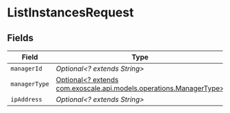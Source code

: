 # ListInstancesRequest


## Fields

| Field                                                                                                        | Type                                                                                                         | Required                                                                                                     | Description                                                                                                  |
| ------------------------------------------------------------------------------------------------------------ | ------------------------------------------------------------------------------------------------------------ | ------------------------------------------------------------------------------------------------------------ | ------------------------------------------------------------------------------------------------------------ |
| `managerId`                                                                                                  | *Optional<? extends String>*                                                                                 | :heavy_minus_sign:                                                                                           | N/A                                                                                                          |
| `managerType`                                                                                                | [Optional<? extends com.exoscale.api.models.operations.ManagerType>](../../models/operations/ManagerType.md) | :heavy_minus_sign:                                                                                           | N/A                                                                                                          |
| `ipAddress`                                                                                                  | *Optional<? extends String>*                                                                                 | :heavy_minus_sign:                                                                                           | N/A                                                                                                          |